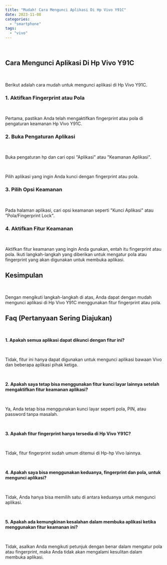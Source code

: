 ```yaml
---
title: "Mudah! Cara Mengunci Aplikasi Di Hp Vivo Y91C"
date: 2023-11-08
categories: 
  - "smartphone"
tags: 
  - "vivo"
---
```


 

## Cara Mengunci Aplikasi Di Hp Vivo Y91C

 

Berikut adalah cara mudah untuk mengunci aplikasi di Hp Vivo Y91C.

### 1\. Aktifkan Fingerprint atau Pola

 

Pertama, pastikan Anda telah mengaktifkan fingerprint atau pola di pengaturan keamanan Hp Vivo Y91C.

### 2\. Buka Pengaturan Aplikasi

 

Buka pengaturan hp dan cari opsi "Aplikasi" atau "Keamanan Aplikasi".

 

Pilih aplikasi yang ingin Anda kunci dengan fingerprint atau pola.

### 3\. Pilih Opsi Keamanan

 

Pada halaman aplikasi, cari opsi keamanan seperti "Kunci Aplikasi" atau "Pola/Fingerprint Lock".

### 4\. Aktifkan Fitur Keamanan

 

Aktifkan fitur keamanan yang ingin Anda gunakan, entah itu fingerprint atau pola. Ikuti langkah-langkah yang diberikan untuk mengatur pola atau fingerprint yang akan digunakan untuk membuka aplikasi.

## Kesimpulan

 

Dengan mengikuti langkah-langkah di atas, Anda dapat dengan mudah mengunci aplikasi di Hp Vivo Y91C menggunakan fitur fingerprint atau pola.

## Faq (Pertanyaan Sering Diajukan)

 

**1\. Apakah semua aplikasi dapat dikunci dengan fitur ini?**

 

Tidak, fitur ini hanya dapat digunakan untuk mengunci aplikasi bawaan Vivo dan beberapa aplikasi pihak ketiga.

 

**2\. Apakah saya tetap bisa menggunakan fitur kunci layar lainnya setelah mengaktifkan fitur keamanan aplikasi?**

 

Ya, Anda tetap bisa menggunakan kunci layar seperti pola, PIN, atau password tanpa masalah.

 

**3\. Apakah fitur fingerprint hanya tersedia di Hp Vivo Y91C?**

 

Tidak, fitur fingerprint sudah umum ditemui di Hp-hp Vivo lainnya.

 

**4\. Apakah saya bisa menggunakan keduanya, fingerprint dan pola, untuk mengunci aplikasi?**

 

Tidak, Anda hanya bisa memilih satu di antara keduanya untuk mengunci aplikasi.

 

**5\. Apakah ada kemungkinan kesalahan dalam membuka aplikasi ketika menggunakan fitur keamanan ini?**

 

Tidak, asalkan Anda mengikuti petunjuk dengan benar dalam mengatur pola atau fingerprint, maka Anda tidak akan mengalami kesulitan dalam membuka aplikasi.
